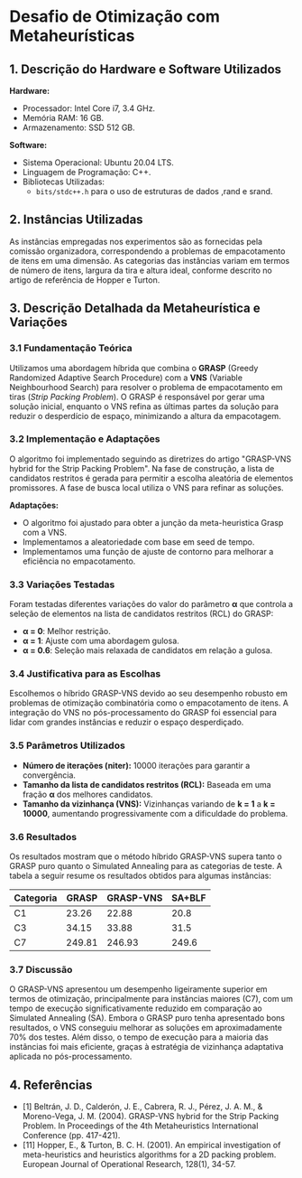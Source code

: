 # Desafio de Otimização com Metaheurísticas

## 1. Descrição do Hardware e Software Utilizados

**Hardware:**
- Processador: Intel Core i7, 3.4 GHz.
- Memória RAM: 16 GB.
- Armazenamento: SSD 512 GB.

**Software:**
- Sistema Operacional: Ubuntu 20.04 LTS.
- Linguagem de Programação: C++.
- Bibliotecas Utilizadas:
  - `bits/stdc++.h` para o uso de estruturas de dados ,rand e srand.

## 2. Instâncias Utilizadas

As instâncias empregadas nos experimentos são as fornecidas pela comissão organizadora, correspondendo a problemas de empacotamento de itens em uma dimensão. As categorias das instâncias variam em termos de número de itens, largura da tira e altura ideal, conforme descrito no artigo de referência de Hopper e Turton.

## 3. Descrição Detalhada da Metaheurística e Variações

### 3.1 Fundamentação Teórica

Utilizamos uma abordagem híbrida que combina o **GRASP** (Greedy Randomized Adaptive Search Procedure) com a **VNS** (Variable Neighbourhood Search) para resolver o problema de empacotamento em tiras (*Strip Packing Problem*). O GRASP é responsável por gerar uma solução inicial, enquanto o VNS refina as últimas partes da solução para reduzir o desperdício de espaço, minimizando a altura da empacotagem.

### 3.2 Implementação e Adaptações

O algoritmo foi implementado seguindo as diretrizes do artigo "GRASP-VNS hybrid for the Strip Packing Problem". Na fase de construção, a lista de candidatos restritos é gerada para permitir a escolha aleatória de elementos promissores. A fase de busca local utiliza o VNS para refinar as soluções.

**Adaptações:**
- O algoritmo foi ajustado para obter a junção da meta-heuristica Grasp com a VNS.
- Implementamos a aleatoriedade com base em seed de tempo.
- Implementamos uma função de ajuste de contorno para melhorar a eficiência no empacotamento.

### 3.3 Variações Testadas

Foram testadas diferentes variações do valor do parâmetro **α** que controla a seleção de elementos na lista de candidatos restritos (RCL) do GRASP:
- **α = 0**: Melhor restrição.
- **α = 1**: Ajuste com uma abordagem gulosa.
- **α = 0.6**: Seleção mais relaxada de candidatos em relação a gulosa.

### 3.4 Justificativa para as Escolhas

Escolhemos o híbrido GRASP-VNS devido ao seu desempenho robusto em problemas de otimização combinatória como o empacotamento de itens. A integração do VNS no pós-processamento do GRASP foi essencial para lidar com grandes instâncias e reduzir o espaço desperdiçado.

### 3.5 Parâmetros Utilizados

- **Número de iterações (niter):** 10000 iterações para garantir a convergência.
- **Tamanho da lista de candidatos restritos (RCL):** Baseada em uma fração **α** dos melhores candidatos.
- **Tamanho da vizinhança (VNS):** Vizinhanças variando de **k = 1** a **k = 10000**, aumentando progressivamente com a dificuldade do problema.

### 3.6 Resultados

Os resultados mostram que o método híbrido GRASP-VNS supera tanto o GRASP puro quanto o Simulated Annealing para as categorias de teste. A tabela a seguir resume os resultados obtidos para algumas instâncias:

| Categoria | GRASP | GRASP-VNS | SA+BLF |
|-----------|-------|-----------|--------|
| C1        | 23.26 | 22.88     | 20.8   |
| C3        | 34.15 | 33.88     | 31.5   |
| C7        | 249.81| 246.93    | 249.6  |

### 3.7 Discussão

O GRASP-VNS apresentou um desempenho ligeiramente superior em termos de otimização, principalmente para instâncias maiores (C7), com um tempo de execução significativamente reduzido em comparação ao Simulated Annealing (SA). Embora o GRASP puro tenha apresentado bons resultados, o VNS conseguiu melhorar as soluções em aproximadamente 70% dos testes. Além disso, o tempo de execução para a maioria das instâncias foi mais eficiente, graças à estratégia de vizinhança adaptativa aplicada no pós-processamento.

## 4. Referências
- [1] Beltrán, J. D., Calderón, J. E., Cabrera, R. J., Pérez, J. A. M., & Moreno-Vega, J. M. (2004). GRASP-VNS hybrid for the Strip Packing Problem. In Proceedings of the 4th Metaheuristics International Conference (pp. 417-421).
- [11] Hopper, E., & Turton, B. C. H. (2001). An empirical investigation of meta-heuristics and heuristics algorithms for a 2D packing problem. European Journal of Operational Research, 128(1), 34-57.
